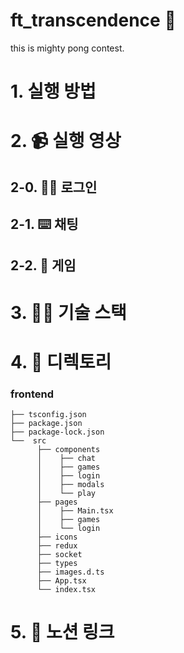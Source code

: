 # ft_transcendence 🏓
this is  mighty pong contest.

# 1. 실행 방법
# 2. 📹 실행 영상
## 2-0. 🧑‍💻 로그인
## 2-1. ⌨️ 채팅
## 2-2. 🏓 게임
# 3. 🕵️‍♀️ 기술 스택
# 4. 📁 디렉토리

### frontend

```
├── tsconfig.json
├── package.json
├── package-lock.json
└──  src
      ├── components
      │    ├── chat
      │    ├── games
      │    ├── login
      │    ├── modals
      │    └── play
      ├── pages
      │    ├── Main.tsx
      │    ├── games
      │    └── login
      ├── icons
      ├── redux
      ├── socket
      ├── types
      ├── images.d.ts
      ├── App.tsx
      └── index.tsx 
```

# 5. 📓 노션 링크
